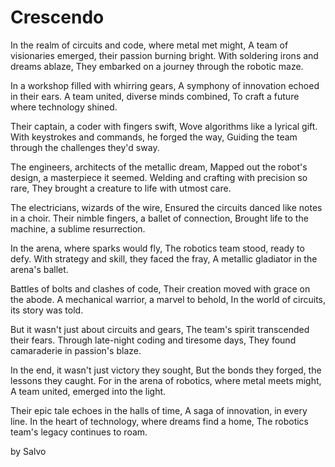 # Crescendo

In the realm of circuits and code, where metal met might, A team of visionaries emerged, their passion burning bright. With soldering irons and dreams ablaze, They embarked on a journey through the robotic maze.

In a workshop filled with whirring gears, A symphony of innovation echoed in their ears. A team united, diverse minds combined, To craft a future where technology shined.

Their captain, a coder with fingers swift, Wove algorithms like a lyrical gift. With keystrokes and commands, he forged the way, Guiding the team through the challenges they'd sway.

The engineers, architects of the metallic dream, Mapped out the robot's design, a masterpiece it seemed. Welding and crafting with precision so rare, They brought a creature to life with utmost care.

The electricians, wizards of the wire, Ensured the circuits danced like notes in a choir. Their nimble fingers, a ballet of connection, Brought life to the machine, a sublime resurrection.

In the arena, where sparks would fly, The robotics team stood, ready to defy. With strategy and skill, they faced the fray, A metallic gladiator in the arena's ballet.

Battles of bolts and clashes of code, Their creation moved with grace on the abode. A mechanical warrior, a marvel to behold, In the world of circuits, its story was told.

But it wasn't just about circuits and gears, The team's spirit transcended their fears. Through late-night coding and tiresome days, They found camaraderie in passion's blaze.

In the end, it wasn't just victory they sought, But the bonds they forged, the lessons they caught. For in the arena of robotics, where metal meets might, A team united, emerged into the light.

Their epic tale echoes in the halls of time, A saga of innovation, in every line. In the heart of technology, where dreams find a home, The robotics team's legacy continues to roam.

by Salvo
